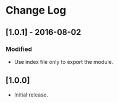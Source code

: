 # Change Log

## [1.0.1] - 2016-08-02

### Modified
- Use index file only to export the module.


## [1.0.0]

* Initial release.